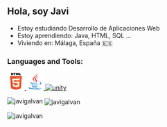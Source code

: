 ## Hola, soy Javi

- Estoy estudiando Desarrollo de Aplicaciones Web
- Estoy aprendiendo: Java, HTML, SQL ...
- Viviendo en: Málaga, España 🇪🇸

<h3 align="left">Languages and Tools:</h3>
<p align="left"> <a href="https://www.w3.org/html/" target="_blank" rel="noreferrer"> <img src="https://raw.githubusercontent.com/devicons/devicon/master/icons/html5/html5-original-wordmark.svg" alt="html5" width="40" height="40"/> </a> <a href="https://www.java.com" target="_blank" rel="noreferrer"> <img src="https://raw.githubusercontent.com/devicons/devicon/master/icons/java/java-original.svg" alt="java" width="40" height="40"/> </a> <a href="https://unity.com/" target="_blank" rel="noreferrer"> <img src="https://www.vectorlogo.zone/logos/unity3d/unity3d-icon.svg" alt="unity" width="40" height="40"/> </a> </p>

<p><img align="left" src="https://github-readme-stats.vercel.app/api/top-langs?username=javigalvan&show_icons=true&locale=en&layout=compact" alt="javigalvan" /></p>

<p>&nbsp;<img align="center" src="https://github-readme-stats.vercel.app/api?username=javigalvan&show_icons=true&locale=en" alt="javigalvan" /></p>

<p><img align="center" src="https://github-readme-stats.vercel.app/api/top-langs?username=javigalvan&show_icons=true&locale=en&layout=compact" alt="javigalvan" /></p>
